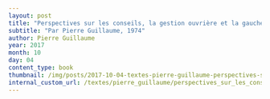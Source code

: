 ```yaml
---
layout: post
title: "Perspectives sur les conseils, la gestion ouvrière et la gauche allemande"
subtitle: "Par Pierre Guillaume, 1974"
author: Pierre Guillaume
year: 2017
month: 10
day: 04
content_type: book
thumbnail: /img/posts/2017-10-04-textes-pierre-guillaume-perspectives-sur-les-conseils/thumbnail.jpg
internal_custom_url: /textes/pierre_guillaume/perspectives_sur_les_conseils_la_gestion_ouvriere_et_la_gauche_allemande/
---
```

